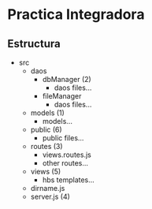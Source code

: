 # Practica Integradora

## Estructura
- src
  - daos
    - dbManager (2)
      - daos files...
    - fileManager
      - daos files...
  - models (1)
    - models...
  - public (6)
    - public files...
  - routes (3)
    - views.routes.js
    - other routes...
  - views (5)
    - hbs templates...
  - dirname.js
  - server.js (4)